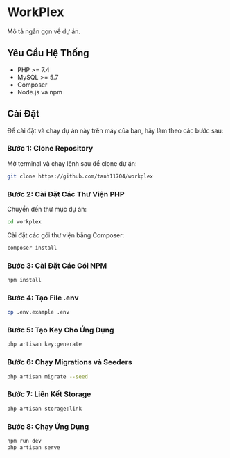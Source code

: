 # WorkPlex

Mô tả ngắn gọn về dự án.

## Yêu Cầu Hệ Thống

- PHP >= 7.4
- MySQL >= 5.7
- Composer
- Node.js và npm

## Cài Đặt

Để cài đặt và chạy dự án này trên máy của bạn, hãy làm theo các bước sau:

### Bước 1: Clone Repository

Mở terminal và chạy lệnh sau để clone dự án:

```bash
git clone https://github.com/tanh11704/workplex
```

### Bước 2: Cài Đặt Các Thư Viện PHP

Chuyển đến thư mục dự án:
```bash
cd workplex
```

Cài đặt các gói thư viện bằng Composer:
```bash
composer install
```

### Bước 3: Cài Đặt Các Gói NPM
```bash
npm install
```

### Bước 4: Tạo File .env
```bash
cp .env.example .env
```

### Bước 5: Tạo Key Cho Ứng Dụng
```bash
php artisan key:generate
```

### Bước 6: Chạy Migrations và Seeders
```bash
php artisan migrate --seed
```

### Bước 7: Liên Kết Storage
```bash
php artisan storage:link
```

### Bước 8: Chạy Ứng Dụng
```bash
npm run dev
php artisan serve
```
